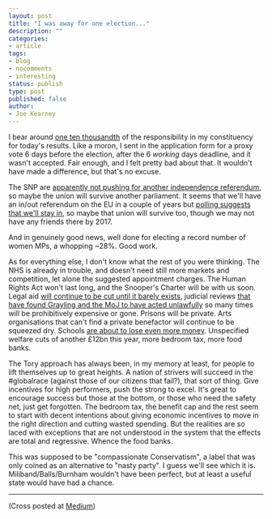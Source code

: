 ```yaml
---
layout: post
title: "I was away for one election..."
description: ""
categories:
- article
tags:
- blog
- nocomments
- interesting
status: publish
type: post
published: false
author:
- Joe Kearney
---
```


I bear around [one ten thousandth](http://www.bbc.com/news/politics/constituencies/E14000926) of the responsibility in my constituency for today's results. Like a moron, I sent in the application form for a proxy vote 6 days before the election, after the 6 _working_ days deadline, and it wasn't accepted. Fair enough, and I felt pretty bad about that. It wouldn't have made a difference, but that's no excuse.

The SNP are [apparently not pushing for another independence referendum](http://www.theguardian.com/politics/live/2015/may/08/election-2015-live-labour-and-libdems-crushed-in-shock-election-result#block-554c6a07e4b0fd459e539024), so maybe the union will survive another parliament. It seems that we'll have an in/out referendum on the EU in a couple of years but [polling suggests that we'll stay in](https://yougov.co.uk/news/2015/02/24/eu-referendum-record-lead/), so maybe that union will survive too, though we may not have any friends there by 2017.

And in genuinely good news, well done for electing a record number of women MPs, a whopping ~28%. Good work.

As for everything else, I don't know what the rest of you were thinking. The NHS is already in trouble, and doesn't need still more markets and competition, let alone the suggested appointment charges. The Human Rights Act won't last long, and the Snooper's Charter will be with us soon. Legal aid [will continue to be cut until it barely exists](http://www.conservativehome.com/platform/2015/02/graylings-reforms-to-legal-aid-are-damaging-and-unfair.html), judicial reviews [that have found Grayling and the MoJ to have acted unlawfully](https://www.opendemocracy.net/ourkingdom/gemma-blythe/defending-rule-of-law-against-uk-government%E2%80%99s-%E2%80%98slash-and-burn%E2%80%99) so many times will be prohibitively expensive or gone. Prisons will be private. Arts organisations that can't find a private benefactor will continue to be squeezed dry. Schools [are about to lose even more money](http://www.theguardian.com/education/2015/feb/02/conservatives-cut-school-funding-david-cameron-education-budget). Unspecified welfare cuts of another £12bn this year, more bedroom tax, more food banks.

The Tory approach has always been, in my memory at least, for people to lift themselves up to great heights. A nation of strivers will succeed in the #globalrace (against those of our citizens that fail?), that sort of thing. Give incentives for high performers, push the strong to excel. It's great to encourage success but those at the bottom, or those who need the safety net, just get forgotten. The bedroom tax, the benefit cap and the rest seem to start with decent intentions about giving economic incentives to move in the right direction and cutting wasted spending. But the realities are so laced with exceptions that are not understood in the system that the effects are total and regressive. Whence the food banks.

This was supposed to be "compassionate Conservatism", a label that was only coined as an alternative to "nasty party". I guess we'll see which it is. Miliband/Balls/Burnham wouldn't have been perfect, but at least a useful state would have had a chance.

***

(Cross posted at [Medium](https://medium.com/@joejkearney/i-m-away-for-one-election-a91b564a2b50))
